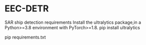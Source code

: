 # EEC-DETR
SAR ship detection
requirements
Install the ultralytics package,in a Python>=3.8 environment with PyTorch>=1.8.
pip install ultralytics

pip requirements.txt
